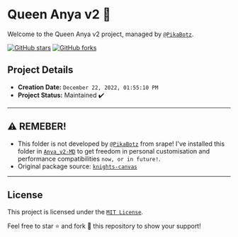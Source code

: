 # Queen Anya v2 🎀

Welcome to the Queen Anya v2 project, managed by [`@PikaBotz`](https://github.com/PikaBotz).

[![GitHub stars](https://img.shields.io/github/stars/PikaBotz/anya_v2-MD?style=social)](https://github.com/PikaBotz/anya_v2-MD/stargazers)
[![GitHub forks](https://img.shields.io/github/forks/PikaBotz/anya_v2-MD?style=social)](https://github.com/PikaBotz/anya_v2-MD/network/members)

## Project Details

- **Creation Date:** `December 22, 2022, 01:55:10 PM`
- **Project Status:** Maintained ✔️

---

## ⚠️ REMEBER!

- This folder is not developed by [`@PikaBotz`](https://github.com/PikaBotz) from srape! I've installed this folder in [`Anya_v2-MD`](https://github.com/PikaBotz/anya_v2-MD) to get freedom in personal customisation and performance compatibilities `now, or in future!`.
- Original package source: [`knights-canvas`](https://www.npmjs.com/package/knights-canvas)
---

## License

This project is licensed under the [`MIT License`](LICENSE).

Feel free to star ⭐ and fork 🍴 this repository to show your support!
